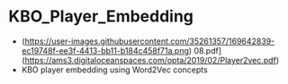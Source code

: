 # KBO_Player_Embedding

  - (https://user-images.githubusercontent.com/35261357/169642839-ec19748f-ee3f-4413-bb11-b184c458f71a.png)
08.pdf](https://ams3.digitaloceanspaces.com/opta/2019/02/Player2vec.pdf)
  - KBO player embedding using Word2Vec concepts

